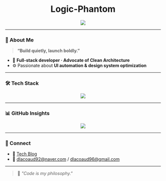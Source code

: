 <h1 align="center">Logic-Phantom</h1>
<p align="center">
  <img src="https://readme-typing-svg.herokuapp.com/?lines=Code%20is%20my%20playground;%20Clean%20architecture%20is%20my%20philosophy;&center=true&width=480&height=45">
</p>

---

### 👾 About Me  
> **“Build quietly, launch boldly.”**

- 🧭 **Full-stack developer · Advocate of Clean Architecture**  
- ⚙️ Passionate about **UI automation & design system optimization**  

---

### 🛠 Tech Stack  

<p align="center">
  <img src="https://skillicons.dev/icons?i=java,spring,python,js,ts,react,flutter,figma,github&theme=dark" />
</p>

---

### 📊 GitHub Insights  

<p align="center">
  <img src="https://github-readme-activity-graph.vercel.app/graph?username=Logic-Phantom&theme=react-dark&bg_color=0a0a0a&hide_border=true" />
</p>

---

### 🔗 Connect  

- 📝 [Tech Blog](https://logic-phantom.github.io/)  
- 📧 dlacoaud92@naver.com / dlacoaud96@gmail.com  

---

> 💬 *"Code is my philosophy."*

